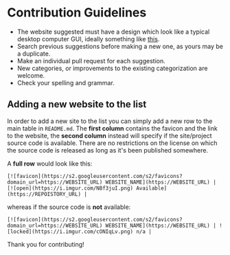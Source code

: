 # Contribution Guidelines

* The website suggested must have a design which look like a typical desktop computer GUI, ideally something like [this](https://en.wikipedia.org/wiki/Graphical_user_interface#Examples).
* Search previous suggestions before making a new one, as yours may be a duplicate.
* Make an individual pull request for each suggestion.
* New categories, or improvements to the existing categorization are welcome.
* Check your spelling and grammar.

## Adding a new website to the list

In order to add a new site to the list you can simply add a new row to the main table in `README.md`.
The **first column** contains the favicon and the link to the website, the **second column** instead will specify if the site/project source code is available. There are no restrictions on the license on which the source code is released as long as it's been published somewhere.

A **full row** would look like this:

```
[![favicon](https://s2.googleusercontent.com/s2/favicons?domain_url=https://WEBSITE_URL) WEBSITE_NAME](https://WEBSITE_URL) | [![open](https://i.imgur.com/NBf3juI.png) Available](https://REPOISTORY_URL) |
```

whereas if the source code is **not** available:

```
[![favicon](https://s2.googleusercontent.com/s2/favicons?domain_url=https://WEBSITE_URL) WEBSITE_NAME](https://WEBSITE_URL) | ![locked](https://i.imgur.com/cONIqLv.png) n/a |
```

Thank you for contributing!
